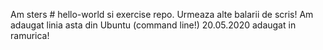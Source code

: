 Am sters # hello-world si exercise repo.  Urmeaza alte balarii de scris!
Am adaugat linia asta din Ubuntu (command line!)
20.05.2020 adaugat in ramurica!

